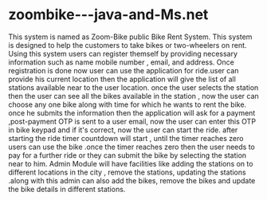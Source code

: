 # zoombike---java-and-Ms.net
This system is named as Zoom-Bike public Bike Rent System. This system is designed to help the customers to take bikes or two-wheelers on rent. Using this system users can register themself by providing necessary information such as name mobile number , email, and address. Once registration is done now user can use the application for ride.user can provide his current location then the application will give the list of all stations available near to the user location. once the user selects the station then the user can see all the bikes available in the station , now the user can choose any one bike along with time for which he wants to rent the bike. once he submits the information then the application will ask for a payment ,post-payment OTP is sent to a user email, now the user can enter this OTP in bike keypad and if it's correct, now the user can start the ride. after starting the ride timer countdown will start  , until the timer reaches zero users can use the bike .once the timer reaches zero then the user needs to pay for a further ride or they can submit the bike by selecting the station near to him.    Admin Module will have facilities like adding the stations on to different locations in the city , remove the stations, updating the stations .along with this admin can also add the bikes, remove the bikes and update the bike details in different stations.
